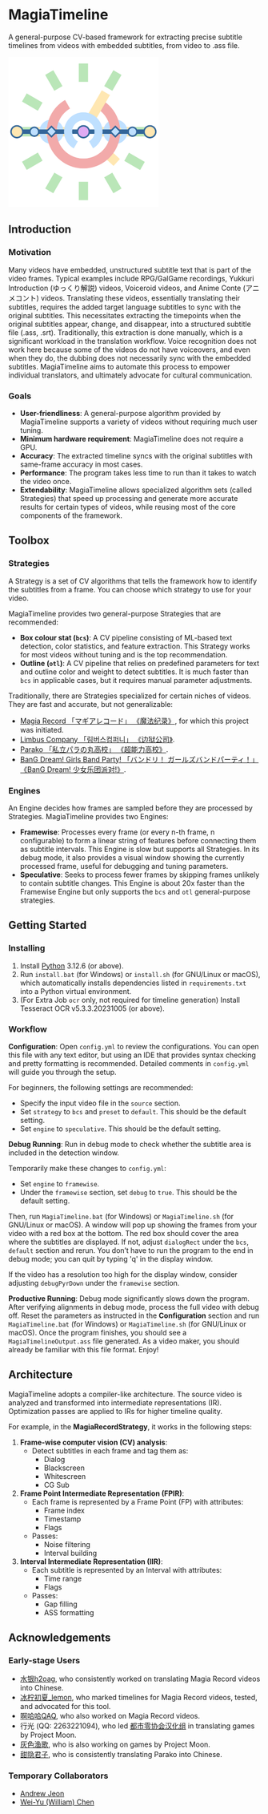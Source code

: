 # MagiaTimeline

A general-purpose CV-based framework for extracting precise subtitle timelines from videos with embedded subtitles, from video to .ass file.

<img src="./logo/MagiaTimeline-Logo-Transparent.png" width="300">

## Introduction

### Motivation

Many videos have embedded, unstructured subtitle text that is part of the video frames. Typical examples include RPG/GalGame recordings, Yukkuri Introduction (ゆっくり解説) videos, Voiceroid videos, and Anime Conte (アニメコント) videos. Translating these videos, essentially translating their subtitles, requires the added target language subtitles to sync with the original subtitles. This necessitates extracting the timepoints when the original subtitles appear, change, and disappear, into a structured subtitle file (.ass, .srt). Traditionally, this extraction is done manually, which is a significant workload in the translation workflow. Voice recognition does not work here because some of the videos do not have voiceovers, and even when they do, the dubbing does not necessarily sync with the embedded subtitles. MagiaTimeline aims to automate this process to empower individual translators, and ultimately advocate for cultural communication.

### Goals

- **User-friendliness**: A general-purpose algorithm provided by MagiaTimeline supports a variety of videos without requiring much user tuning.
- **Minimum hardware requirement**: MagiaTimeline does not require a GPU.
- **Accuracy**: The extracted timeline syncs with the original subtitles with same-frame accuracy in most cases.
- **Performance**: The program takes less time to run than it takes to watch the video once.
- **Extendability**: MagiaTimeline allows specialized algorithm sets (called Strategies) that speed up processing and generate more accurate results for certain types of videos, while reusing most of the core components of the framework.

## Toolbox

### Strategies

A Strategy is a set of CV algorithms that tells the framework how to identify the subtitles from a frame. You can choose which strategy to use for your video.

MagiaTimeline provides two general-purpose Strategies that are recommended:

- **Box colour stat (`bcs`)**: A CV pipeline consisting of ML-based text detection, color statistics, and feature extraction. This Strategy works for most videos without tuning and is the top recommendation.
- **Outline (`otl`)**: A CV pipeline that relies on predefined parameters for text and outline color and weight to detect subtitles. It is much faster than `bcs` in applicable cases, but it requires manual parameter adjustments.

Traditionally, there are Strategies specialized for certain niches of videos. They are fast and accurate, but not generalizable:

- [Magia Record 「マギアレコード」 《魔法纪录》](https://magireco.com/), for which this project was initiated.
- [Limbus Company 「림버스컴퍼니」 《边狱公司》](https://limbuscompany.com/).
- [Parako 「私立パラの丸高校」 《超能力高校》](https://www.youtube.com/@parako).
- [BanG Dream! Girls Band Party! 「バンドリ！ ガールズバンドパーティ！」 《BanG Dream! 少女乐团派对!》](https://bang-dream.bushimo.jp/).

### Engines

An Engine decides how frames are sampled before they are processed by Strategies. MagiaTimeline provides two Engines:

- **Framewise**: Processes every frame (or every n-th frame, n configurable) to form a linear string of features before connecting them as subtitle intervals. This Engine is slow but supports all Strategies. In its debug mode, it also provides a visual window showing the currently processed frame, useful for debugging and tuning parameters.
- **Speculative**: Seeks to process fewer frames by skipping frames unlikely to contain subtitle changes. This Engine is about 20x faster than the Framewise Engine but only supports the `bcs` and `otl` general-purpose strategies.

## Getting Started

### Installing

1. Install [Python](https://www.python.org) 3.12.6 (or above).
2. Run `install.bat` (for Windows) or `install.sh` (for GNU/Linux or macOS), which automatically installs dependencies listed in `requirements.txt` into a Python virtual environment.
3. (For Extra Job `ocr` only, not required for timeline generation) Install Tesseract OCR v5.3.3.20231005 (or above).

### Workflow

**Configuration**: Open `config.yml` to review the configurations. You can open this file with any text editor, but using an IDE that provides syntax checking and pretty formatting is recommended. Detailed comments in `config.yml` will guide you through the setup.

For beginners, the following settings are recommended:

- Specify the input video file in the `source` section.
- Set `strategy` to `bcs` and `preset` to `default`. This should be the default setting.
- Set `engine` to `speculative`. This should be the default setting.

**Debug Running**: Run in debug mode to check whether the subtitle area is included in the detection window.

Temporarily make these changes to `config.yml`:

- Set `engine` to `framewise`.
- Under the `framewise` section, set `debug` to `true`. This should be the default setting.

Then, run `MagiaTimeline.bat` (for Windows) or `MagiaTimeline.sh` (for GNU/Linux or macOS). A window will pop up showing the frames from your video with a red box at the bottom. The red box should cover the area where the subtitles are displayed. If not, adjust `dialogRect` under the `bcs`, `default` section and rerun. You don’t have to run the program to the end in debug mode; you can quit by typing 'q' in the display window.

If the video has a resolution too high for the display window, consider adjusting `debugPyrDown` under the `framewise` section.

**Productive Running**: Debug mode significantly slows down the program. After verifying alignments in debug mode, process the full video with debug off. Reset the parameters as instructed in the **Configuration** section and run `MagiaTimeline.bat` (for Windows) or `MagiaTimeline.sh` (for GNU/Linux or macOS). Once the program finishes, you should see a `MagiaTimelineOutput.ass` file generated. As a video maker, you should already be familiar with this file format. Enjoy!

## Architecture

MagiaTimeline adopts a compiler-like architecture. The source video is analyzed and transformed into intermediate representations (IR). Optimization passes are applied to IRs for higher timeline quality.

For example, in the **MagiaRecordStrategy**, it works in the following steps:

1. **Frame-wise computer vision (CV) analysis**:
    - Detect subtitles in each frame and tag them as:
        - Dialog
        - Blackscreen
        - Whitescreen
        - CG Sub
2. **Frame Point Intermediate Representation (FPIR)**:
    - Each frame is represented by a Frame Point (FP) with attributes:
        - Frame index
        - Timestamp
        - Flags
    - Passes:
        - Noise filtering
        - Interval building
3. **Interval Intermediate Representation (IIR)**:
    - Each subtitle is represented by an Interval with attributes:
        - Time range
        - Flags
    - Passes:
        - Gap filling
        - ASS formatting

## Acknowledgements

### Early-stage Users

- [水银h2oag](https://space.bilibili.com/246606859), who consistently worked on translating Magia Record videos into Chinese.
- [冰柠初夏_lemon](https://space.bilibili.com/1927412001), who marked timelines for Magia Record videos, tested, and advocated for this tool.
- [啊哈哈QAQ](https://space.bilibili.com/2141525), who also worked on Magia Record videos.
- 行光 (QQ: 2263221094), who led [都市零协会汉化组](https://space.bilibili.com/1247764479) in translating games by Project Moon.
- [灰色渔歌](https://space.bilibili.com/7653809), who is also working on games by Project Moon.
- [甜隐君子](https://space.bilibili.com/929197), who is consistently translating Parako into Chinese.

### Temporary Collaborators

- [Andrew Jeon](https://www.linkedin.com/in/andrew-jeon-58b294107)
- [Wei-Yu (William) Chen](https://www.linkedin.com/in/wei-yu-william-chen)
